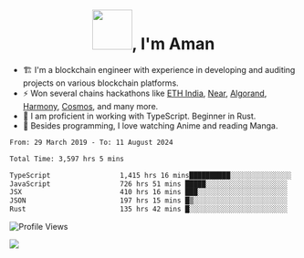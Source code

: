 <h1 align="center"><img src="https://media2.giphy.com/media/v1.Y2lkPTc5MGI3NjExZmx5c2N1N2lkbjg5NnI3ajI2ZXhxZ24yZ3cxcmJibTZrMWZkbjlxaSZlcD12MV9pbnRlcm5hbF9naWZfYnlfaWQmY3Q9Zw/AFdcYElkoNAUE/giphy.webp" width="70">, I'm Aman</h1>

- 🏗️ I'm a blockchain engineer with experience in developing and auditing projects on various blockchain platforms.
- ⚡ Won several chains hackathons like [ETH India](https://devfolio.co/projects/hivm-hybrid-intent-virtual-machine-3ba1), [Near](https://medium.com/encode-club/encode-x-near-hackathon-finale-prizewinners-and-summary-fcf6e409ab07), [Algorand](https://algorand-innovate.hackerearth.com), [Harmony](https://medium.com/harmony-one/winners-of-the-hack-the-horizon-hackathon-ae04f95b71ab), [Cosmos](https://www.hackerearth.com/challenges/hackathon/hackatom-india/), and many more.
- 🌊 I am proficient in working with TypeScript. Beginner in Rust.
- 🍣 Besides programming, I love watching Anime and reading Manga.

<!--START_SECTION:waka-->

```txt
From: 29 March 2019 - To: 11 August 2024

Total Time: 3,597 hrs 5 mins

TypeScript                 1,415 hrs 16 mins██████████░░░░░░░░░░░░░░░   39.34 %
JavaScript                 726 hrs 51 mins █████░░░░░░░░░░░░░░░░░░░░   20.21 %
JSX                        410 hrs 16 mins ███░░░░░░░░░░░░░░░░░░░░░░   11.41 %
JSON                       197 hrs 15 mins █▒░░░░░░░░░░░░░░░░░░░░░░░   05.48 %
Rust                       135 hrs 42 mins █░░░░░░░░░░░░░░░░░░░░░░░░   03.77 %
```

<!--END_SECTION:waka-->

![Profile Views](https://komarev.com/ghpvc/?username=amanraj1608&label=Profile%20views&color=0e75b6&style=flat-square)

![](https://hit.yhype.me/github/profile?user_id=42104907)
